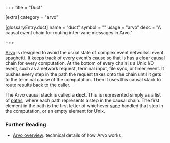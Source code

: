 +++
title = "Duct"

[extra]
category = "arvo"

[glossaryEntry.duct]
name = "duct"
symbol = ""
usage = "arvo"
desc = "A causal event chain for routing inter-vane messages in Arvo."

+++

[Arvo](/glossary/arvo) is designed to avoid the usual state of complex
event networks: event spaghetti. It keeps track of every event's cause so that
is has a clear causal chain for every computation. At the bottom of every chain
is a Unix I/O event, such as a network request, terminal input, file sync, or
timer event. It pushes every step in the path the request takes onto the chain
until it gets to the terminal cause of the computation. Then it uses this causal
stack to route results back to the caller.

The Arvo causal stack is called a **duct**. This is represented simply as a list
of [paths](/glossary/path), where each path represents a step in the
causal chain. The first element in the path is the first letter of whichever
[vane](/glossary/vane) handled that step in the computation, or an
empty element for Unix.

### Further Reading

- [Arvo overview](/system/kernel): technical details of how Arvo
  works.
